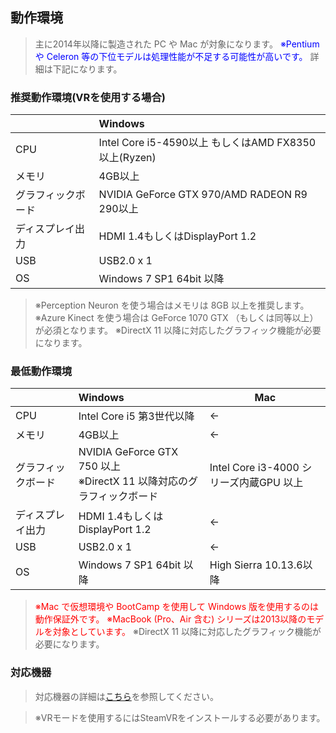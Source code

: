 ## 動作環境

>主に2014年以降に製造された PC や Mac が対象になります。
><font color="Blue">※Pentium や Celeron 等の下位モデルは処理性能が不足する可能性が高いです。</font>
>詳細は下記になります。

### 推奨動作環境(VRを使用する場合)

||Windows|
|---|:---|
|CPU|Intel Core i5-4590以上 もしくはAMD FX8350以上(Ryzen)|
|メモリ| 4GB以上|
|グラフィックボード|NVIDIA GeForce GTX 970/AMD RADEON R9 290以上|
|ディスプレイ出力|HDMI 1.4もしくはDisplayPort 1.2|
|USB|USB2.0 x 1|
|OS|Windows 7 SP1 64bit 以降|

>※Perception Neuron を使う場合はメモリは 8GB 以上を推奨します。
>※Azure Kinect を使う場合は GeForce 1070 GTX （もしくは同等以上）が必須となります。
>※DirectX 11 以降に対応したグラフィック機能が必要になります。

### 最低動作環境

||Windows|Mac|
|---|:---|---|
|CPU|Intel Core i5 第3世代以降|←|
|メモリ|4GB以上|←|
|グラフィックボード|NVIDIA GeForce GTX 750 以上<br>※DirectX 11 以降対応のグラフィックボード|Intel Core i3-4000 シリーズ内蔵GPU 以上|
|ディスプレイ出力|HDMI 1.4もしくはDisplayPort 1.2|←|
|USB|USB2.0 x 1|←|
|OS|Windows 7 SP1 64bit 以降|High Sierra 10.13.6以降|

><font color="Red">※Mac で仮想環境や BootCamp を使用して Windows 版を使用するのは動作保証外です。</font>
><font color="Red">※MacBook (Pro、Air 含む) シリーズは2013以降のモデルを対象としています。</font>
>※DirectX 11 以降に対応したグラフィック機能が必要になります。


### 対応機器

>対応機器の詳細は[こちら](#equipment.md)を参照してください。

>※VRモードを使用するにはSteamVRをインストールする必要があります。

